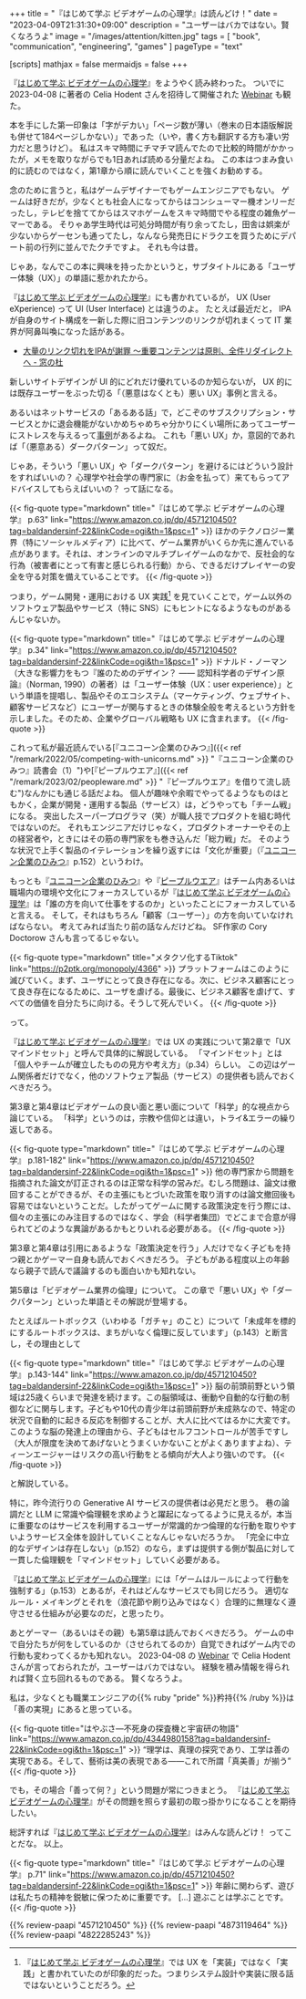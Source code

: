 +++
title = "『はじめて学ぶ ビデオゲームの心理学』は読んどけ！"
date =  "2023-04-09T21:31:30+09:00"
description = "ユーザーはバカではない。賢くなろうよ"
image = "/images/attention/kitten.jpg"
tags = [ "book", "communication", "engineering", "games" ]
pageType = "text"

[scripts]
  mathjax = false
  mermaidjs = false
+++

『[はじめて学ぶ ビデオゲームの心理学]』をようやく読み終わった。
ついでに 2023-04-08 に著者の Celia Hodent さんを招待して開催された [Webinar](https://www.igda.jp/2023/03/20/13647/ "『はじめて学ぶ ビデオゲームの心理学 脳のはたらきとユーザー体験（UX）』特別ウェビナー(4/8) | 国際ゲーム開発者協会日本") も観た。

本を手にした第一印象は「字がデカい」「ページ数が薄い（巻末の日本語版解説も併せて184ページしかない）」であった（いや，書く方も翻訳する方も凄い労力だと思うけど）。
私はスキマ時間にチマチマ読んでたので比較的時間がかかったが，メモを取りながらでも1日あれば読める分量だよね。
この本はつまみ食い的に読むのではなく，第1章から順に読んでいくことを強くお勧めする。

念のために言うと，私はゲームデザイナーでもゲームエンジニアでもない。
ゲームは好きだが，少なくとも社会人になってからはコンシューマー機オンリーだったし，テレビを捨ててからはスマホゲームをスキマ時間でやる程度の雑魚ゲーマーである。
そりゃあ学生時代は可処分時間が有り余ってたし，田舎は娯楽が少ないからゲーセンも通ってたし，なんなら発売日にドラクエを買うためにデパート前の行列に並んでたクチですよ。
それも今は昔。

じゃあ，なんでこの本に興味を持ったかというと，サブタイトルにある「ユーザー体験（UX）」の単語に惹かれたから。

『[はじめて学ぶ ビデオゲームの心理学]』にも書かれているが， UX (User eXperience) って UI (User Interface) とは違うのよ。
たとえば最近だと， IPA が自身のサイト構成を一新した際に旧コンテンツのリンクが切れまくって IT 業界が阿鼻叫喚になった話がある。

- [大量のリンク切れをIPAが謝罪 ～重要コンテンツは原則、全件リダイレクトへ - 窓の杜](https://forest.watch.impress.co.jp/docs/news/1490762.html)

新しいサイトデザインが UI 的にどれだけ優れているのか知らないが， UX 的には既存ユーザーをぶった切る「（悪意はなくとも）悪い UX」事例と言える。

あるいはネットサービスの「あるある話」で，どこぞのサブスクリプション・サービスとかに退会機能がないかめちゃめちゃ分かりにくい場所にあってユーザーにストレスを与えるって[事例](https://baldanders.info/blog/000709/ "NIKKEI is Worst of Worsts. もしくは「無料（ただ）より高くつくものはない」 — Baldanders.info")があるよね。
これも「悪い UX」か，意図的であれば「（悪意ある）ダークパターン」って奴だ。

じゃあ，そういう「悪い UX」や「ダークパターン」を避けるにはどういう設計をすればいいの？ 心理学や社会学の専門家に（お金を払って）来てもらってアドバイスしてもらえばいいの？ って話になる。

{{< fig-quote type="markdown" title="『はじめて学ぶ ビデオゲームの心理学』 p.63" link="https://www.amazon.co.jp/dp/4571210450?tag=baldandersinf-22&linkCode=ogi&th=1&psc=1" >}}
ほかのテクノロジー業界（特にソーシャルメディア）に比べて、ゲーム業界がいくらか先に進んでいる点があります。それは、オンラインのマルチプレイゲームのなかで、反社会的な行為（被害者にとって有害と感じられる行動）から、できるだけプレイヤーの安全を守る対策を備えていることです。
{{< /fig-quote >}}

つまり，ゲーム開発・運用における UX 実践[^ux1] を見ていくことで，ゲーム以外のソフトウェア製品やサービス（特に SNS）にもヒントになるようなものがあるんじゃないか。

[^ux1]: 『[はじめて学ぶ ビデオゲームの心理学]』では UX を「実装」ではなく「実践」と書かれていたのが印象的だった。つまりシステム設計や実装に限る話ではないということだろう。

{{< fig-quote type="markdown" title="『はじめて学ぶ ビデオゲームの心理学』 p.34" link="https://www.amazon.co.jp/dp/4571210450?tag=baldandersinf-22&linkCode=ogi&th=1&psc=1" >}}
ドナルド・ノーマン（大きな影響力をもつ『誰のためのデザイン？ &mdash;&mdash; 認知科学者のデザイン原論』（Norman, 1990）の著者）は「ユーザー体験（UX：user experience）」という単語を提唱し、製品やそのエコシステム（マーケティング、ウェブサイト、顧客サービスなど）にユーザーが関与するときの体験全般を考えるという方針を示しました。そのため、企業やグローバル戦略も UX に含まれます。
{{< /fig-quote >}}

これって私が最近読んでいる[『ユニコーン企業のひみつ』]({{< ref "/remark/2022/05/competing-with-unicorns.md" >}} "『ユニコーン企業のひみつ』読書会（1）")や[『ピープルウエア』]({{< ref "/remark/2023/02/peopleware.md" >}} "『ピープルウエア』を借りて流し読む")なんかにも通じる話だよね。
個人が趣味や余暇でやってるようなものはともかく，企業が開発・運用する製品（サービス）は，どうやっても「チーム戦」になる。
突出したスーパープログラマ（笑）が職人技でプロダクトを組む時代ではないのだ。
それもエンジニアだけじゃなく，プロダクトオーナーやその上の経営者や，ときにはその筋の専門家をも巻き込んだ「総力戦」だ。
そのような状況で上手く製品のイテレーションを繰り返すには「文化が重要」（『[ユニコーン企業のひみつ](https://www.amazon.co.jp/dp/4873119464?tag=baldandersinf-22&linkCode=ogi&th=1&psc=1)』p.152）というわけ。

もっとも『[ユニコーン企業のひみつ](https://www.amazon.co.jp/dp/4873119464?tag=baldandersinf-22&linkCode=ogi&th=1&psc=1)』や『[ピープルウエア](https://www.amazon.co.jp/dp/4822285243?tag=baldandersinf-22&linkCode=ogi&th=1&psc=1)』はチーム内あるいは職場内の環境や文化にフォーカスしているが『[はじめて学ぶ ビデオゲームの心理学]』は「誰の方を向いて仕事をするのか」といったことにフォーカスしていると言える。
そして，それはもちろん「顧客（ユーザー）」の方を向いていなければならない。
考えてみれば当たり前の話なんだけどね。
SF作家の Cory Doctorow さんも言ってるじゃない。

{{< fig-quote type="markdown" title="メタクソ化するTiktok" link="https://p2ptk.org/monopoly/4366" >}}
プラットフォームはこのように滅びていく。まず、ユーザにとって良き存在になる。次に、ビジネス顧客にとって良き存在になるために、ユーザを虐げる。最後に、ビジネス顧客を虐げて、すべての価値を自分たちに向ける。そうして死んでいく。
{{< /fig-quote >}}

って。

『[はじめて学ぶ ビデオゲームの心理学]』では UX の実践について第2章で「UX マインドセット」と呼んで具体的に解説している。
「マインドセット」とは「個人やチームが確立したものの見方や考え方」（p.34）らしい。
この辺はゲーム関係者だけでなく，他のソフトウェア製品（サービス）の提供者も読んでおくべきだろう。

第3章と第4章はビデオゲームの良い面と悪い面について「科学」的な視点から論じている。
「科学」というのは，宗教や信仰とは違い，トライ&エラーの繰り返しである。

{{< fig-quote type="markdown" title="『はじめて学ぶ ビデオゲームの心理学』 p.181-182" link="https://www.amazon.co.jp/dp/4571210450?tag=baldandersinf-22&linkCode=ogi&th=1&psc=1" >}}
他の専門家から問題を指摘された論文が訂正されるのは正常な科学の営みだ。むしろ問題は、論文は撤回することができるが、その主張にもとづいた政策を取り消すのは論文撤回後も容易ではないということだ。したがってゲームに関する政策決定を行う際には、個々の主張にのみ注目するのではなく、学会（科学者集団）でどこまで合意が得られてどのような異論があるかもとりいれる必要がある。
{{< /fig-quote >}}

第3章と第4章は引用にあるような「政策決定を行う」人だけでなく子どもを持つ親とかゲーマー自身も読んでおくべきだろう。
子どもがある程度以上の年齢なら親子で読んで議論するのも面白いかも知れない。

第5章は「ビデオゲーム業界の倫理」について。
この章で「悪い UX」や「ダークパターン」といった単語とその解説が登場する。

たとえばルートボックス（いわゆる「ガチャ」のこと）について「未成年を標的にするルートボックスは、まちがいなく倫理に反しています」（p.143）と断言し，その理由として

{{< fig-quote type="markdown" title="『はじめて学ぶ ビデオゲームの心理学』 p.143-144" link="https://www.amazon.co.jp/dp/4571210450?tag=baldandersinf-22&linkCode=ogi&th=1&psc=1" >}}
脳の前頭前野という領域は25歳くらいまで発達を続けます。この脳領域は、衝動や自動的な行動の制御などに関与します。子どもや10代の青少年は前頭前野が未成熟なので、特定の状況で自動的に起きる反応を制御することが、大人に比べてはるかに大変です。このような脳の発達上の理由から、子どもはセルフコントロールが苦手ですし（大人が限度を決めてあげないとうまくいかないことがよくありますよね）、ティーンエージャーはリスクの高い行動をとる傾向が大人より強いのです。
{{< /fig-quote >}}

と解説している。

特に，昨今流行りの Generative AI サービスの提供者は必見だと思う。
巷の論調だと LLM に常識や倫理観を求めようと躍起になってるように見えるが，本当に重要なのはサービスを利用するユーザーが常識的かつ倫理的な行動を取りやすいようサービス全体を設計していくことなんじゃないだろうか。
「完全に中立的なデザインは存在しない」（p.152）のなら，まずは提供する側が製品に対して一貫した倫理観を「マインドセット」していく必要がある。

『[はじめて学ぶ ビデオゲームの心理学]』には「ゲームはルールによって行動を強制する」（p.153）とあるが，それはどんなサービスでも同じだろう。
適切なルール・メイキングとそれを（浪花節や刷り込みではなく）合理的に無理なく遵守させる仕組みが必要なのだ，と思ったり。

あとゲーマー（あるいはその親）も第5章は読んでおくべきだろう。
ゲームの中で自分たちが何をしているのか（させられてるのか）自覚できればゲーム内での行動も変わってくるかも知れない。
2023-04-08 の [Webinar](https://www.igda.jp/2023/03/20/13647/ "『はじめて学ぶ ビデオゲームの心理学 脳のはたらきとユーザー体験（UX）』特別ウェビナー(4/8) | 国際ゲーム開発者協会日本") で Celia Hodent さんが言っておられたが，ユーザーはバカではない。
経験を積み情報を得られれば賢く立ち回れるものである。
賢くなろうよ。

私は，少なくとも職業エンジニアの{{% ruby "pride" %}}矜持{{% /ruby %}}は「善の実現」にあると思っている。

{{< fig-quote title="はやぶさ―不死身の探査機と宇宙研の物語" link="https://www.amazon.co.jp/dp/4344980158?tag=baldandersinf-22&linkCode=ogi&th=1&psc=1" >}}
<q>理学は、真理の探究であり、工学は善の実現である。そして、藝術は美の表現である&mdash;&mdash;これで所謂「真美善」が揃う</q>
{{< /fig-quote >}}

でも，その場合「善って何？」という問題が常につきまとう。
『[はじめて学ぶ ビデオゲームの心理学]』がその問題を照らす最初の取っ掛かりになることを期待したい。

総評すれば『[はじめて学ぶ ビデオゲームの心理学]』はみんな読んどけ！ ってことだな。
以上。

{{< fig-quote type="markdown" title="『はじめて学ぶ ビデオゲームの心理学』 p.71" link="https://www.amazon.co.jp/dp/4571210450?tag=baldandersinf-22&linkCode=ogi&th=1&psc=1" >}}
年齢に関わらず、遊びは私たちの精神を鋭敏に保つために重要です。 [...] 遊ぶことは学ぶことです。
{{< /fig-quote >}}


[はじめて学ぶ ビデオゲームの心理学]: https://www.amazon.co.jp/dp/4571210450?tag=baldandersinf-22&linkCode=ogi&th=1&psc=1 "はじめて学ぶ ビデオゲームの心理学 脳のはたらきとユーザー体験（UX） | セリア ホデント, 山根 信二, 成田 啓行 |本 | 通販 | Amazon"

{{% review-paapi "4571210450" %}} <!-- はじめて学ぶ ビデオゲームの心理学 -->
{{% review-paapi "4873119464" %}} <!-- ユニコーン企業のひみつ -->
{{% review-paapi "4822285243" %}} <!-- ピープルウエア Peopleware -->
